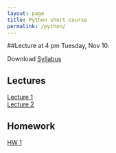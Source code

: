 ```yaml
---
layout: page
title: Python short course
permalink: /python/
---
```

##Lecture at 4 pm Tuesday, Nov 10.

Download <a href="/assets/lectures/syllabus.pdf" target="_blank">Syllabus</a>

## Lectures
<a href="/assets/lectures/lecture1.pdf" target="_blank">Lecture 1</a>   
<a href="/assets/lectures/lecture2.pdf" target="_blank">Lecture 2</a>  

## Homework
<a href="/assets/lectures/HW1.pdf" target="_blank">HW 1</a>
